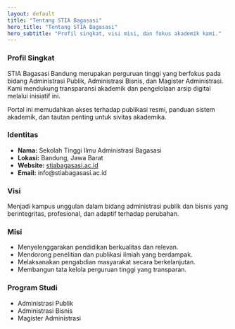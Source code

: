 ```yaml
---
layout: default
title: "Tentang STIA Bagasasi"
hero_title: "Tentang STIA Bagasasi"
hero_subtitle: "Profil singkat, visi misi, dan fokus akademik kami."
---
```


<section class="grid">
  <article class="card span-8">
    <h3>Profil Singkat</h3>
    <p>STIA Bagasasi Bandung merupakan perguruan tinggi yang berfokus pada bidang Administrasi Publik, Administrasi Bisnis, dan Magister Administrasi. Kami mendukung transparansi akademik dan pengelolaan arsip digital melalui inisiatif ini.</p>
    <p>Portal ini memudahkan akses terhadap publikasi resmi, panduan sistem akademik, dan tautan penting untuk sivitas akademika.</p>
  </article>

  <article class="card span-4">
    <h3>Identitas</h3>
    <ul>
      <li><strong>Nama:</strong> Sekolah Tinggi Ilmu Administrasi Bagasasi</li>
      <li><strong>Lokasi:</strong> Bandung, Jawa Barat</li>
      <li><strong>Website:</strong> <a href="https://stiabagasasi.ac.id" target="_blank" rel="noopener">stiabagasasi.ac.id</a></li>
      <li><strong>Email:</strong> info@stiabagasasi.ac.id</li>
    </ul>
  </article>

  <article class="card span-6">
    <h3>Visi</h3>
    <p>Menjadi kampus unggulan dalam bidang administrasi publik dan bisnis yang berintegritas, profesional, dan adaptif terhadap perubahan.</p>
  </article>

  <article class="card span-6">
    <h3>Misi</h3>
    <ul>
      <li>Menyelenggarakan pendidikan berkualitas dan relevan.</li>
      <li>Mendorong penelitian dan publikasi ilmiah yang berdampak.</li>
      <li>Melaksanakan pengabdian masyarakat secara berkelanjutan.</li>
      <li>Membangun tata kelola perguruan tinggi yang transparan.</li>
    </ul>
  </article>

  <article class="card span-12">
    <h3>Program Studi</h3>
    <ul>
      <li>Administrasi Publik</li>
      <li>Administrasi Bisnis</li>
      <li>Magister Administrasi</li>
    </ul>
  </article>
</section>
